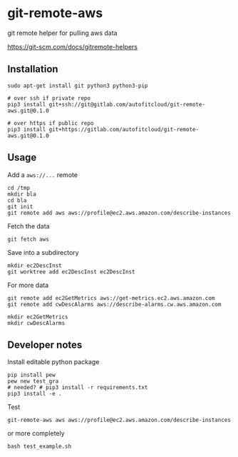 # git-remote-aws

git remote helper for pulling aws data

https://git-scm.com/docs/gitremote-helpers


## Installation

```
sudo apt-get install git python3 python3-pip

# over ssh if private repo
pip3 install git+ssh://git@gitlab.com/autofitcloud/git-remote-aws.git@0.1.0

# over https if public repo
pip3 install git+https://gitlab.com/autofitcloud/git-remote-aws.git@0.1.0
```

## Usage

Add a `aws://...` remote

```
cd /tmp
mkdir bla
cd bla
git init
git remote add aws aws://profile@ec2.aws.amazon.com/describe-instances
```

Fetch the data

```
git fetch aws
```

Save into a subdirectory

```
mkdir ec2DescInst
git worktree add ec2DescInst ec2DescInst
```

For more data
```
git remote add ec2GetMetrics aws://get-metrics.ec2.aws.amazon.com
git remote add cwDescAlarms aws://describe-alarms.cw.aws.amazon.com

mkdir ec2GetMetrics
mkdir cwDescAlarms
```


## Developer notes

Install editable python package

```
pip install pew
pew new test_gra
# needed? # pip3 install -r requirements.txt
pip3 install -e .
```

Test

```
git-remote-aws aws aws://profile@ec2.aws.amazon.com/describe-instances
```

or more completely

```
bash test_example.sh
```